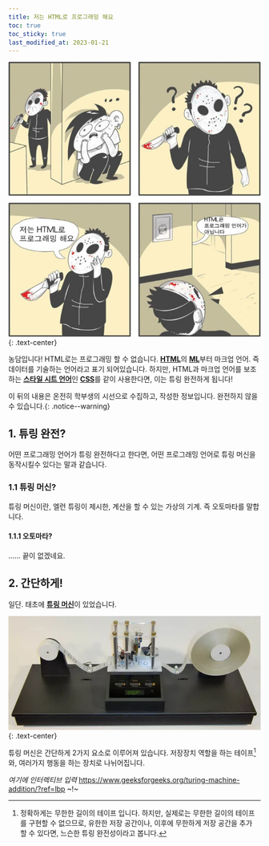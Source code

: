 ```yaml
---
title: 저는 HTML로 프로그래밍 해요
toc: true
toc_sticky: true
last_modified_at: 2023-01-21
---
```

![저는HTML로프로그래밍해요](https://github.com/MOJAN3543/MOJAN3543.github.io/blob/main/_posts/ProgrammingByHTML/HTMLisnotProgrammingLang.jpg?raw=true "저는HTML로 프로그래밍해요")
{: .text-center}    

농담입니다! HTML로는 프로그래밍 할 수 없습니다. [**HTML**](https://ko.wikipedia.org/wiki/HTML)의 [**ML**](https://ko.wikipedia.org/wiki/%EB%A7%88%ED%81%AC%EC%97%85_%EC%96%B8%EC%96%B4)부터 마크업 언어. 
즉 데이터를 기술하는 언어라고 표기 되어있습니다. 하지만, HTML과 마크업 언어를 보조하는 [**스타일 시트 언어**](https://en.wikipedia.org/wiki/Style_sheet_language)인 [**CSS**](https://ko.wikipedia.org/wiki/CSS)를 같이 사용한다면, 이는 튜링 완전하게 됩니다!   
   
이 뒤의 내용은 온전히 학부생의 시선으로 수집하고, 작성한 정보입니다. 완전하지 않을 수 있습니다.{: .notice--warning}
## 1. 튜링 완전?
어떤 프로그래밍 언어가 튜링 완전하다고 한다면, 어떤 프로그래밍 언어로 튜링 머신을 동작시킬수 있다는 말과 같습니다.   
### 1.1 튜링 머신?
튜링 머신이란, 엘런 튜링이 제시한, 계산을 할 수 있는 가상의 기계. 즉 오토마타를 말합니다.
#### 1.1.1 오토마타?
...... 끝이 없겠네요.  
## 2. 간단하게!
일단. 태초에 [**튜링 머신**](https://ko.wikipedia.org/wiki/%ED%8A%9C%EB%A7%81_%EA%B8%B0%EA%B3%84)이 있었습니다.  

![TuringMachine](https://github.com/MOJAN3543/MOJAN3543.github.io/blob/main/_posts/ProgrammingByHTML/TuringMachine.jpeg?raw=true "TuringMachine")
{: .text-center}  
  
튜링 머신은 간단하게 2가지 요소로 이루어져 있습니다. 저장장치 역할을 하는 테이프[^1]와, 여러가지 행동을 하는 장치로 나뉘어집니다.   
   
*여기에 인터렉티브 입력*
https://www.geeksforgeeks.org/turing-machine-addition/?ref=lbp ~!~

[^1]: 정확하게는 무한한 길이의 테이프 입니다. 하지만, 실제로는 무한한 길이의 테이프를 구현할 수 없으므로, 유한한 저장 공간이나, 이후에 무한하게 저장 공간을 추가 할 수 있다면, 느슨한 튜링 완전성이라고 봅니다.

